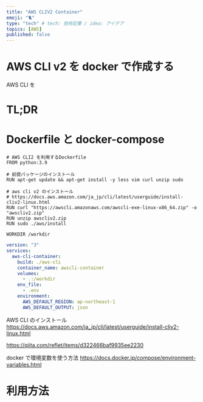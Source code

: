 ```yaml
---
title: "AWS CLIV2 Container"
emoji: "🐈"
type: "tech" # tech: 技術記事 / idea: アイデア
topics: [AWS]
published: false
---
```


# AWS CLI v2 を docker で作成する

AWS CLI を

# TL;DR

# Dockerfile と docker-compose

```Dockerfile:aws-cli/Dockerfile
# AWS CLI2 を利用するDockerfile
FROM python:3.9

# 前提パッケージのインストール
RUN apt-get update && apt-get install -y less vim curl unzip sudo

# aws cli v2 のインストール
# https://docs.aws.amazon.com/ja_jp/cli/latest/userguide/install-cliv2-linux.html
RUN curl "https://awscli.amazonaws.com/awscli-exe-linux-x86_64.zip" -o "awscliv2.zip"
RUN unzip awscliv2.zip
RUN sudo ./aws/install

WORKDIR /workdir
```

```yaml:docker-compose.yml
version: "3"
services:
  aws-cli-container:
    build: ./aws-cli
    container_name: awscli-container
    volumes:
      - .:/workdir
    env_file:
      - .env
    environment:
      AWS_DEFAULT_REGION: ap-northeast-1
      AWS_DEFAULT_OUTPUT: json
```

AWS CLI のインストール
https://docs.aws.amazon.com/ja_jp/cli/latest/userguide/install-cliv2-linux.html

https://qiita.com/reflet/items/d322466baf9935ee2230

docker で環境変数を使う方法
https://docs.docker.jp/compose/environment-variables.html

# 利用方法
